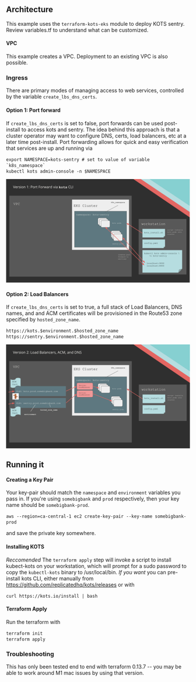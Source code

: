
## Architecture

This example uses the `terraform-kots-eks` module to deploy KOTS sentry. 
Review variables.tf to understand what can be customized.

#### VPC

This example creates a VPC. 
Deployment to an existing VPC is also possible.

### Ingress

There are primary modes of managing access to web services,
controlled by the variable `create_lbs_dns_certs`.

#### Option 1: Port forward

If `create_lbs_dns_certs` is set to false, port forwards can be used post-install to access kots and sentry.
The idea behind this approach is that a cluster operator may want to configure DNS, certs, load balancers, etc
at a later time post-install.
Port forwarding allows for quick and easy verification that services are up and running via 

```
export NAMESPACE=kots-sentry # set to value of variable `k8s_namespace`
kubectl kots admin-console -n $NAMESPACE
```

![port-forward](./doc/v1.png)


#### Option 2: Load Balancers

If `create_lbs_dns_certs` is set to true, a full stack of Load Balancers, DNS names, and and ACM
certificates will be provisioned in the Route53 zone specified by `hosted_zone_name`.

```
https://kots.$environment.$hosted_zone_name
https://sentry.$environment.$hosted_zone_name
```

![load-balancers](./doc/v2.png)



## Running it

#### Creating a Key Pair

Your key-pair should match the `namespace` and `environment` variables you pass in.
If you're using `somebigbank` and `prod` respectively, then your key name should be
`somebigbank-prod`.

```
aws --region=ca-central-1 ec2 create-key-pair --key-name somebigbank-prod
```

and save the private key somewhere.

#### Installing KOTS

*Reccomended* The `terraform apply` step will invoke a script to install kubect-kots on your workstation, which will prompt for a sudo password to copy the `kubectl-kots` binary to /usr/local/bin. *If you want* you can pre-install kots CLI, either manually from https://github.com/replicatedhq/kots/releases or with

```shell
curl https://kots.io/install | bash
```

#### Terraform Apply

Run the terraform with

```
terraform init
terraform apply
```


### Troubleshooting

This has only been tested end to end with terraform 0.13.7 -- you may be able to work around 
M1 mac issues by using that version.
